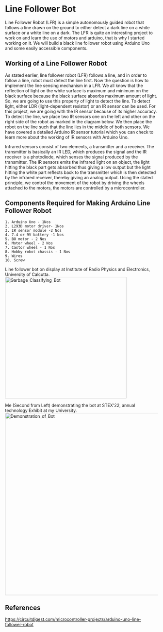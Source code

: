 # Line Follower Bot

Line Follower Robot (LFR) is a simple autonomously guided robot that follows a line drawn on the ground to either detect a dark line on a white surface or a white line on a dark. The LFR is quite an interesting project to work on and learn the use of motors and arduino, that is why I started working on it. We will build a black line follower robot using Arduino Uno and some easily accessible components.

## Working of a Line Follower Robot

As stated earlier, line follower robot (LFR) follows a line, and in order to follow a line, robot must detect the line first. Now the question is how to implement the line sensing mechanism in a LFR. We all know that the reflection of light on the white surface is maximum and minimum on the black surface because the black surface absorbs maximum amount of light. So, we are going to use this property of light to detect the line. To detect light, either LDR (light-dependent resistor) or an IR sensor can be used. For this project, we are going with the IR sensor because of its higher accuracy. To detect the line, we place two IR sensors one on the left and other on the right side of the robot as marked in the diagram below. We then place the robot on the line such that the line lies in the middle of both sensors. We have covered a detailed Arduino IR sensor tutorial which you can check to learn more about the working of IR sensors with Arduino Uno.

Infrared sensors consist of two elements, a transmitter and a receiver. The transmitter is basically an IR LED, which produces the signal and the IR receiver is a photodiode, which senses the signal produced by the transmitter. The IR sensors emits the infrared light on an object, the light hitting the black part gets absorbed thus giving a low output but the light hitting the white part reflects back to the transmitter which is then detected by the infrared receiver, thereby giving an analog output. Using the stated principle, we control the movement of the robot by driving the wheels attached to the motors, the motors are controlled by a microcontroller.

## Components Required for Making Arduino Line Follower Robot

    1. Arduino Uno - 1Nos
    2. L293D motor driver- 1Nos
    3. IR sensor module -2 Nos
    4. 7.4 or 9V battery -1 Nos
    5. BO motor - 2 Nos
    6. Motor wheel - 2 Nos
    7. Castor wheel - 1 Nos
    8. Hobby robot chassis - 1 Nos
    9. Wires
    10. Screw


Line follower bot on display at Institute of Radio Physics and Electronics, University of Calcutta.
<img src="https://user-images.githubusercontent.com/76748505/194532682-078ccc6a-8b73-4dcb-8e10-b11cbfd06ba3.JPG" alt="Garbage_Classifying_Bot" width="400"/>

Me (Second from Left) demonstrating the bot at STEX'22, annual technology Exhibit at my University.
<img src="https://user-images.githubusercontent.com/76748505/194536346-63116d81-4446-4606-a2a1-fb636123d5cd.jpg" alt="Demonstration_of_Bot" width="600"/>

## References
https://circuitdigest.com/microcontroller-projects/arduino-uno-line-follower-robot
